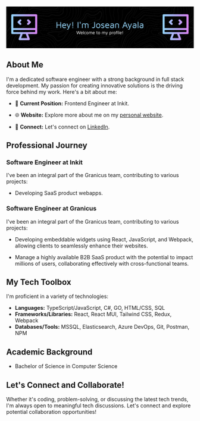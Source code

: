 ![Header](header.png)

## About Me

I'm a dedicated software engineer with a strong background in full stack development. My passion for creating innovative solutions is the driving force behind my work. Here's a bit about me:

- 💼 **Current Position:** Frontend Engineer at Inkit.

- 🌐 **Website:** Explore more about me on my [personal website](https://joseanayala.vercel.app).

- 🔗 **Connect:** Let's connect on [LinkedIn](https://www.linkedin.com/in/joseanayala).

## Professional Journey
### Software Engineer at Inkit

I've been an integral part of the Granicus team, contributing to various projects:

- Developing SaaS product webapps.

### Software Engineer at Granicus

I've been an integral part of the Granicus team, contributing to various projects:

- Developing embeddable widgets using React, JavaScript, and Webpack, allowing clients to seamlessly enhance their websites.

- Manage a highly available B2B SaaS product with the potential to impact millions of users, collaborating effectively with cross-functional teams.

## My Tech Toolbox

I'm proficient in a variety of technologies:

- **Languages:** TypeScript/JavaScript, C#, GO, HTML/CSS, SQL
- **Frameworks/Libraries:** React, React MUI, Tailwind CSS, Redux, Webpack
- **Databases/Tools:** MSSQL, Elasticsearch, Azure DevOps, Git, Postman, NPM

## Academic Background

- Bachelor of Science in Computer Science

## Let's Connect and Collaborate!

Whether it's coding, problem-solving, or discussing the latest tech trends, I'm always open to meaningful tech discussions. Let's connect and explore potential collaboration opportunities!
